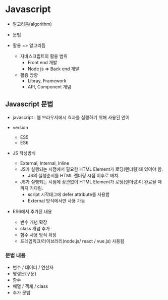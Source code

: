 # Javascript

- 알고리듬(algorithm)

- 문법
- 활용 => 알고리듬
  - 자바스크립트의 활용 범위
    - Front end 개발
    - Node js => Back end 개발
  - 활용 방향
    - Libray, Framework
    - API, Component 개념

## Javascript 문법

- javascript : 웹 브라우저에서 효과를 실행하기 위해 사용된 언어
- version 
  - ES5
  - ES6

- JS 작성방식
  - External, Internal, Inline
  - JS가 실행되는 시점에서 필요한 HTML Element가 로딩(렌더링)돼 있어야 함.
    - JS의 실행순서를 HTML 렌더링 시점 이후로 배치.
  - JS가 실행되는 시점에 상관없이 HTML Element가 로딩(렌더링)이 완료될 때까지 기다림. 
    - script 시작태그에 defer attribute를 사용함
    - External 방식에서만 사용 가능

- ES6에서 추가된 내용
  - 변수 개념 확장
  - class 개념 추가
  - 함수 사용 방식 확장
  - 프레임워크/라이브러리(node.js/ react / vue.js) 사용됨

### 문법 내용

- 변수 / 데이터 / 연산자
- 명령문(구문)
- 함수
- 배열 / 객체 / class
- 추가 문법 

